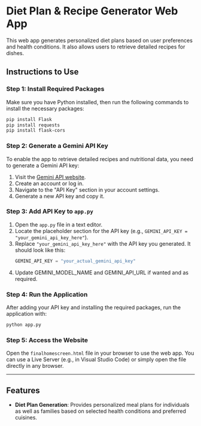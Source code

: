 
# Diet Plan & Recipe Generator Web App  
This web app generates personalized diet plans based on user preferences and health conditions. It also allows users to retrieve detailed recipes for dishes.  

## Instructions to Use  

### Step 1: Install Required Packages  
Make sure you have Python installed, then run the following commands to install the necessary packages:  
```bash  
pip install Flask  
pip install requests  
pip install flask-cors  
```  

### Step 2: Generate a Gemini API Key  
To enable the app to retrieve detailed recipes and nutritional data, you need to generate a Gemini API key:  
1. Visit the [Gemini API website](https://www.gemini.com/api).  
2. Create an account or log in.  
3. Navigate to the "API Key" section in your account settings.  
4. Generate a new API key and copy it.  

### Step 3: Add API Key to `app.py`  
1. Open the `app.py` file in a text editor.  
2. Locate the placeholder section for the API key (e.g., `GEMINI_API_KEY = "your_gemini_api_key_here"`).  
3. Replace `"your_gemini_api_key_here"` with the API key you generated. It should look like this:  
   ```python  
   GEMINI_API_KEY = "your_actual_gemini_api_key"  
   ```
4. Update GEMINI_MODEL_NAME and GEMINI_API_URL if wanted and as required.

### Step 4: Run the Application  
After adding your API key and installing the required packages, run the application with:  
```bash  
python app.py  
```  

### Step 5: Access the Website  
Open the `finalhomescreen.html` file in your browser to use the web app. You can use a Live Server (e.g., in Visual Studio Code) or simply open the file directly in any browser.  

---

## Features  
- **Diet Plan Generation**: Provides personalized meal plans for individuals as well as families based on selected health conditions and preferred cuisines.  

